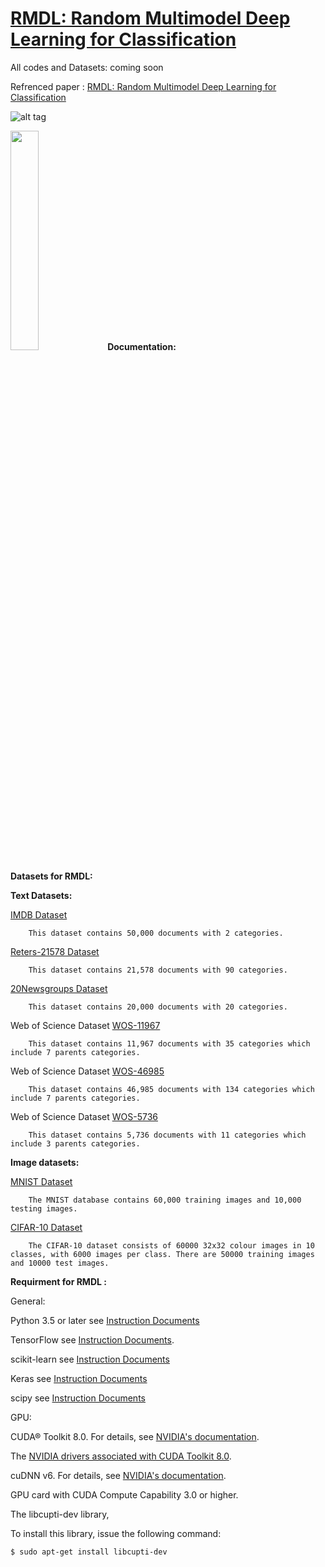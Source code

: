# [RMDL: Random Multimodel Deep Learning for Classification]()

All codes and Datasets: coming soon


Refrenced paper : [RMDL: Random Multimodel Deep Learning for Classification]()



![alt tag](http://kowsari.net/onewebmedia/RMDL.jpg "Description goes here" )



<img src="http://kowsari.net/onewebmedia/RMDL.jpg" width="30%"></img> 
**Documentation:**

**Datasets for RMDL:** 

**Text Datasets:** 

[IMDB Dataset](http://ai.stanford.edu/~amaas/data/sentiment/)

        This dataset contains 50,000 documents with 2 categories.
[Reters-21578 Dataset](https://keras.io/datasets/)

        This dataset contains 21,578 documents with 90 categories.
[20Newsgroups Dataset](https://archive.ics.uci.edu/ml/datasets/Twenty+Newsgroups)

        This dataset contains 20,000 documents with 20 categories.
Web of Science Dataset [WOS-11967](https://github.com/kk7nc/HDLTex/tree/master/DATA)

        This dataset contains 11,967 documents with 35 categories which include 7 parents categories.
Web of Science Dataset [WOS-46985](https://github.com/kk7nc/HDLTex/tree/master/DATA)

        This dataset contains 46,985 documents with 134 categories which include 7 parents categories.
      
Web of Science Dataset [WOS-5736](https://github.com/kk7nc/HDLTex/tree/master/DATA)

        This dataset contains 5,736 documents with 11 categories which include 3 parents categories.

**Image datasets:** 

[MNIST Dataset](https://en.wikipedia.org/wiki/MNIST_database)

        The MNIST database contains 60,000 training images and 10,000 testing images.
[CIFAR-10 Dataset](https://www.cs.toronto.edu/~kriz/cifar.html)

        The CIFAR-10 dataset consists of 60000 32x32 colour images in 10 classes, with 6000 images per class. There are 50000 training images and 10000 test images.
**Requirment for RMDL :**


General:

Python 3.5 or later see [Instruction Documents](https://www.python.org/)

TensorFlow see [Instruction Documents](https://www.tensorflow.org/install/install_linux).

scikit-learn see [Instruction Documents](http://scikit-learn.org/stable/install.html)

Keras see [Instruction Documents](https://keras.io/)

scipy see [Instruction Documents](https://www.scipy.org/install.html)

GPU:

CUDA® Toolkit 8.0. For details, see [NVIDIA's documentation](https://developer.nvidia.com/cuda-toolkit). 

The [NVIDIA drivers associated with CUDA Toolkit 8.0](http://www.nvidia.com/Download/index.aspx).

cuDNN v6. For details, see [NVIDIA's documentation](https://developer.nvidia.com/cudnn). 

GPU card with CUDA Compute Capability 3.0 or higher.

The libcupti-dev library,

To install this library, issue the following command:

```
$ sudo apt-get install libcupti-dev
```

